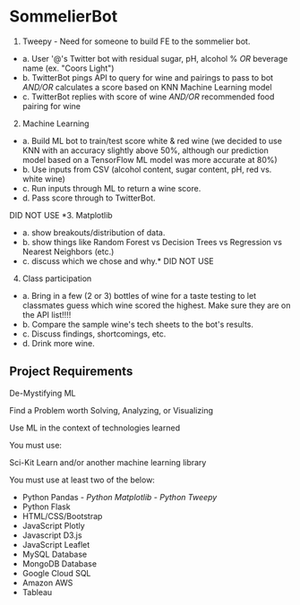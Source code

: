 # SommelierBot

1.  Tweepy - Need for someone to build FE to the sommelier bot.
- a. User '@'s Twitter bot with residual sugar, pH, alcohol % *OR* beverage name (ex. "Coors Light")
- b. TwitterBot pings API to query for wine and pairings to pass to bot *AND/OR* calculates a score based on KNN Machine Learning model
- c. TwitterBot replies with score of wine *AND/OR* recommended food pairing for wine
2.  Machine Learning
- a. Build ML bot to train/test score white & red wine (we decided to use KNN with an accuracy slightly above 50%, although our prediction model based on a TensorFlow ML model was more accurate at 80%)
- b. Use inputs from CSV  (alcohol content, sugar content, pH, red vs. white wine)
- c. Run inputs through ML to return a wine score.
- d. Pass score through to TwitterBot.

DID NOT USE
*3.  Matplotlib
- a. show breakouts/distribution of data.
- b. show things like Random Forest vs Decision Trees vs Regression vs Nearest Neighbors (etc.)
- c. discuss which we chose and why.*
DID NOT USE

4. Class participation
- a. Bring in a few (2 or 3) bottles of wine for a taste testing to let classmates guess which wine scored the highest.  Make sure they are on the API list!!!!
- b. Compare the sample wine's tech sheets to the bot's results.
- c. Discuss findings, shortcomings, etc.
- d. Drink more wine.


## Project Requirements
De-Mystifying ML

Find a Problem worth Solving, Analyzing, or Visualizing

Use ML in the context of technologies learned

You must use:

Sci-Kit Learn and/or another machine learning library

You must use at least two of the below:

- Python Pandas
*- Python Matplotlib*
*- Python Tweepy*
- Python Flask
- HTML/CSS/Bootstrap
- JavaScript Plotly
- Javascript D3.js
- JavaScript Leaflet
- MySQL Database
- MongoDB Database
- Google Cloud SQL
- Amazon AWS
- Tableau


